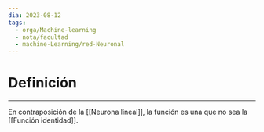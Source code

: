 ```yaml
---
dia: 2023-08-12
tags:
  - orga/Machine-learning
  - nota/facultad
  - machine-Learning/red-Neuronal
---
```

# Definición
---
En contraposición de la [[Neurona lineal]], la función es una que no sea la [[Función identidad]].